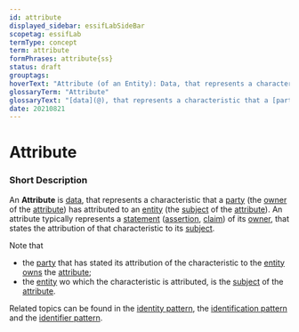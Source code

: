```yaml
---
id: attribute
displayed_sidebar: essifLabSideBar
scopetag: essifLab
termType: concept
term: attribute
formPhrases: attribute{ss}
status: draft
grouptags:
hoverText: "Attribute (of an Entity): Data, that represents a characteristic that a Party (the Owner of the attribute) has attributed to an Entity (which is the Subject of that attribute)."
glossaryTerm: "Attribute"
glossaryText: "[data](@), that represents a characteristic that a [party](@) (the [owner](@) of the [attribute](@)) has attributed to an [entity](@) (which is the [subject](@) of that attribute)."
date: 20210821
---
```


# Attribute


### Short Description

An **Attribute** is [data](@), that represents a characteristic that a [party](@) (the [owner](@) of the [attribute](@)) has attributed to an [entity](@) (the [subject](@) of the [attribute](@)). An attribute typically represents a [statement](assertion@) ([assertion](@), [claim](assertion@)) of its [owner](@), that states the attribution of that characteristic to its [subject](@).

Note that
- the [party](@) that has stated its attribution of the characteristic to the [entity](@) [owns](@) the [attribute](@);
- the [entity](@) wo which the characteristic is attributed, is the [subject](@) of the [attribute](@).

Related topics can be found in the [identity pattern](pattern-identity@), the [identification pattern](pattern-identification@) and the [identifier pattern](pattern-identifier@).
